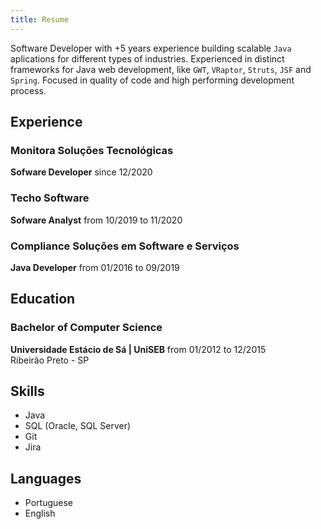 ```yaml
---
title: Resume
---
```


Software Developer with +5 years experience building scalable `Java` aplications for different types of industries. Experienced in distinct frameworks for Java web development, like `GWT`, `VRaptor`, `Struts`, `JSF` and `Spring`. Focused in quality of code and high performing development process.

## Experience

### Monitora Soluções Tecnológicas

**Sofware Developer** since 12/2020

### Techo Software

**Sofware Analyst** from 10/2019 to 11/2020

### Compliance Soluções em Software e Serviços

**Java Developer** from 01/2016 to 09/2019

## Education

### Bachelor of Computer Science

  **Universidade Estácio de Sá | UniSEB** from 01/2012 to 12/2015</br>
  Ribeirão Preto - SP

## Skills

- Java
- SQL (Oracle, SQL Server)
- Git
- Jira

## Languages

- Portuguese
- English
